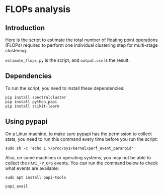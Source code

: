 # FLOPs analysis

## Introduction

Here is the script to estimate the total number of floating point operations (FLOPs) required to perform one individual clustering step for multi-stage clustering.

`estimate_flops.py` is the script, and `output.csv` is the result.

## Dependencies

To run the script, you need to install these dependencies:

```
pip install spectralcluster
pip install python_papi
pip install scikit-learn
```

## Using pypapi

On a Linux machine, to make sure pypapi has the permission to collect stats, you need to run this command every time before you run the script:

```
sudo sh -c 'echo 1 >/proc/sys/kernel/perf_event_paranoid'
```

Also, on some machines or operating systems, you may not be able to collect the `PAPI_FP_OPS` events. You can run the command below to check what events are available:

```
sudo apt install papi-tools

papi_avail
```